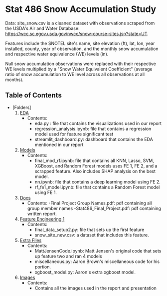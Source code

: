 # Stat 486 Snow Accumulation Study

Data: site_snow.csv is a cleaned dataset with observations scraped from the USDA's Air and Water Database: https://wcc.sc.egov.usda.gov/nwcc/snow-course-sites.jsp?state=UT.

Features include the SNOTEL site's name, site elevation (ft), lat, lon, year installed, county, year of observation, and the monthly snow accumulation and respective water equivalence (WE) levels (in).

Null snow accumulation observations were replaced with their respective WE levels multiplied by a "Snow Water Equivalent Coefficient" (average ratio of snow accumulation to WE level across all observations at all months).

## Table of Contents

- [Folders]
  1. [EDA](eda)
     - Contents:
       - eda.py : file that contains the visualizations used in our report
       - regression_analysis.ipynb: file that contains a regression model used for feature significant test
       - streamlit_dashboard.py: dashboard that contains the EDA mentioned in our report
  3. [Models](models)
      - Contents:
        - final_mod_rf.ipynb: file that contains all KNN, Lasso, SVM, XGBoost, and Random Forest models uses FE 1, FE 2, and a scrapped feature. Also includes SHAP analysis on the best model.
        - nn.ipynb: file that contains a deep learning model using FE 2.
        - rf_fe1_model.ipynb: file that contains a Random Forest model using FE 1.
  5. [Docs](docs)
     - Contents:
       -Final Project Group Names.pdf: pdf containing all group member names
       -Stat486_Final_Project.pdf: pdf containing written report.
  6. [Feature Engineering 1](fe1_files)
      - Contents: 
          - final_data_setup2.py: file that sets up the first feature
          - snow_site_new.csv: a dataset that includes this feature.
  7. [Extra Files](extra-files)
     - Contents: 
         - MattJensenCode.ipynb: Matt Jensen's original code that sets up feature two and ran 4 models
         - miscellaneous.py: Aaron Brown's miscellaneous code for his portion.
         - xgboost_model.py: Aaron's extra xgboost model.
  8. [Images](images)
     - Contents:
       - Contains all the images used in the report and presentation

